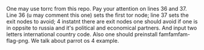 One may use torrc from this repo. Pay your attention on lines 36 and 37. Line 36 (u may comment this one) sets the first tor node; line 37 sets the exit nodes to avoid; 4 instatnt there are exit nodes one should avoid if one is in oppsite to russia and it's political and economical partners.
And input two letters international country code.
Also one should preinstall famfamfam-flag-png. We talk about parrot os 4 example.
